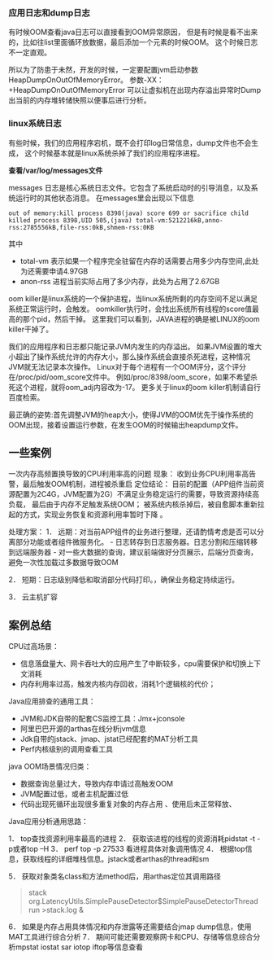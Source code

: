### 应用日志和dump日志
有时候OOM查看java日志可以直接看到OOM异常原因，
但是有时候是看不出来的，比如往list里面循环放数据，最后添加一个元素的时候OOM。
这个时候日志不一定直观。

所以为了防患于未然，开发的时候，一定要配置jvm启动参数HeapDumpOnOutOfMemoryError。
参数-XX：+HeapDumpOnOutOfMemoryError
可以让虚拟机在出现内存溢出异常时Dump出当前的内存堆转储快照以便事后进行分析。

### linux系统日志
有些时候，我们的应用程序宕机，既不会打印log日常信息，dump文件也不会生成，
这个时候基本就是linux系统杀掉了我们的应用程序进程。

**查看/var/log/messages文件**

messages 日志是核心系统日志文件。它包含了系统启动时的引导消息，以及系统运行时的其他状态消息。
在messages里会出现以下信息
```text
out of memory:kill process 8398(java) score 699 or sacrifice child
killed process 8398,UID 505,(java) total-vm:5212216kB,anno-rss:2785556kB,file-rss:0kB,shmem-rss:0KB
```
其中
- total-vm 表示如果一个程序完全驻留在内存的话需要占用多少内存空间,此处为还需要申请4.97GB
- anon-rss 进程当前实际占用了多少内存，此处为占用了2.67GB 

oom killer是linux系统的一个保护进程，当linux系统所剩的内存空间不足以满足系统正常运行时，会触发。
oomkiller执行时，会找出系统所有线程的score值最高的那个pid，然后干掉。
这里我们可以看到，JAVA进程的确是被LINUX的oom killer干掉了。

我们的应用程序和日志都只能记录JVM内发生的内存溢出。
如果JVM设置的堆大小超出了操作系统允许的内存大小，那么操作系统会直接杀死进程，这种情况JVM就无法记录本次操作。
Linux对于每个进程有一个OOM评分，这个评分在/proc/pid/oom_score文件中。
例如/proc/8398/oom_score，如果不希望杀死这个进程，就将oom_adj内容改为-17。
更多关于linux的oom killer机制请自行百度检索。

最正确的姿势:首先调整JVM的heap大小，使得JVM的OOM优先于操作系统的OOM出现，接着设置运行参数，在发生OOM的时候输出heapdump文件。



## 一些案例
一次内存高频置换导致的CPU利用率高的问题
现象： 收到业务CPU利用率高告警，最后触发OOM机制，进程被杀重启
定位结论： 目前的配置（APP组件当前资源配置为2C4G，JVM配置为2G）不满足业务稳定运行的需要，导致资源持续高负载，
最后由于内存不足触发系统OOM； 被系统内核杀掉后，被自愈脚本重新拉起的方式，实现业务恢复和资源利用率暂时下降 。

处理方案：
1． 远期：对当前APP组件的业务进行整理，还请酌情考虑是否可以分离部分功能或者组件微服务化。
    - 日志转存到日志服务器。日志分割和压缩转移到远端服务器
    - 对一些大数据的查询，建议前端做好分页展示，后端分页查询，避免一次性加载过多数据导致OOM

2． 短期：日志级别降低和取消部分代码打印。，确保业务稳定持续运行。

3． 云主机扩容

## 案例总结

CPU过高场景：
- 信息落盘量大、网卡吞吐大的应用产生了中断较多，cpu需要保护和切换上下文消耗
- 内存利用率过高，触发内核内存回收，消耗1个逻辑核的代价；

Java应用排查的通用工具：
- JVM和JDK自带的配套CS监控工具：Jmx+jconsole
- 阿里巴巴开源的arthas在线分析jvm信息
- Jdk自带的jstack、jmap、jstat已经配套的MAT分析工具
- Perf内核级别的调用查看工具

java OOM场景情况归类：
- 数据查询总量过大，导致内存申请过高触发OOM
- JVM配置过低，或者主机配置过低
- 代码出现死循环出现很多重复对象的内存占用 、使用后未正常释放、

Java应用分析通用思路：

1． top查找资源利用率最高的进程
2． 获取该进程的线程的资源消耗pidstat -t -p或者top –H
3． perf top -p 27533 看进程具体对象调用情况
4． 根据top信息，获取线程的详细堆栈信息。jstack或者arthas的thread和sm

5． 获取对象类名class和方法method后，用arthas定位其调用路径
> stack  org.LatencyUtils.SimplePauseDetector$SimplePauseDetectorThread run  >stack.log &

6． 如果是内存占用具体情况和内存泄露等还需要结合jmap dump信息，使用MAT工具进行综合分析
7． 期间可能还需要观察网卡和CPU、存储等信息综合分析mpstat  iostat  sar  iotop iftop等信息查看


